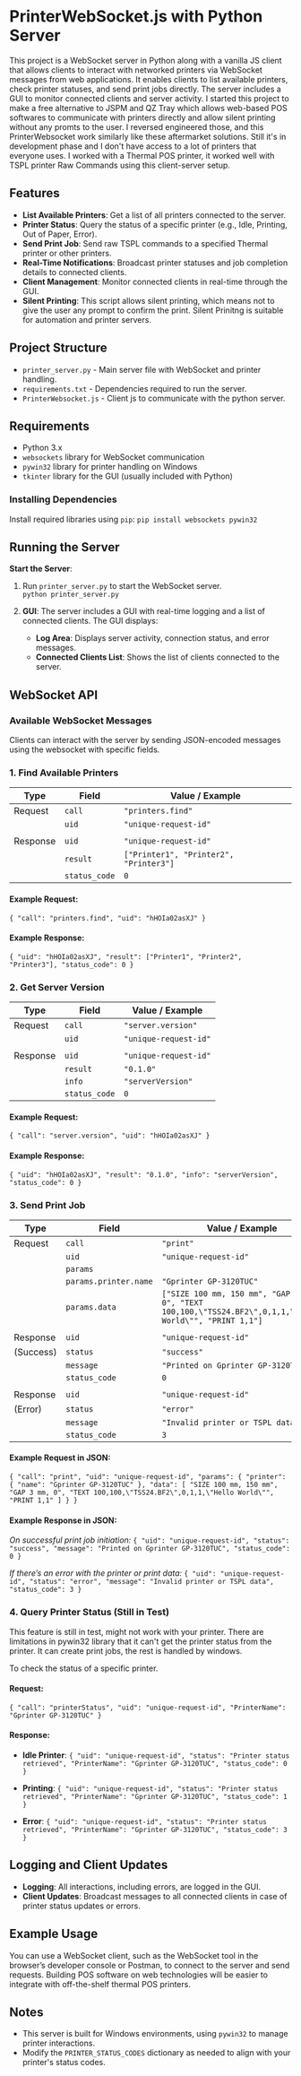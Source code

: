 # PrinterWebSocket.js with Python Server

This project is a WebSocket server in Python along with a vanilla JS client that allows clients to interact with networked printers via WebSocket messages from web applications. It enables clients to list available printers, check printer statuses, and send print jobs directly. The server includes a GUI to monitor connected clients and server activity. 
I started this project to make a free alternative to JSPM and QZ Tray which allows web-based POS softwares to communicate with printers directly and allow silent printing without any promts to the user. I reversed engineered those, and this PrinterWebsocket work similarly like these aftermarket solutions. Still it's in development phase and I don't have access to a lot of printers that everyone uses. I worked with a Thermal POS printer, it worked well with TSPL printer Raw Commands using this client-server setup.


## Features

-   **List Available Printers**: Get a list of all printers connected to the server.
-   **Printer Status**: Query the status of a specific printer (e.g., Idle, Printing, Out of Paper, Error).
-   **Send Print Job**: Send raw TSPL commands to a specified Thermal printer or other printers.
-   **Real-Time Notifications**: Broadcast printer statuses and job completion details to connected clients.
-   **Client Management**: Monitor connected clients in real-time through the GUI.
- **Silent Printing**: This script allows silent printing, which means not to give the user any prompt to confirm the print. Silent Prinitng is suitable for automation and printer servers. 

## Project Structure

-   `printer_server.py` - Main server file with WebSocket and printer handling.
-   `requirements.txt` - Dependencies required to run the server.
-   `PrinterWebsocket.js` - Client js to communicate with the python server.

## Requirements

-   Python 3.x
-   `websockets` library for WebSocket communication
-   `pywin32` library for printer handling on Windows
-   `tkinter` library for the GUI (usually included with Python)

### Installing Dependencies

Install required libraries using `pip`:
`pip install websockets pywin32` 

## Running the Server

 **Start the Server**: 
1. Run `printer_server.py` to start the WebSocket server.   
    `python printer_server.py` 
    
3.  **GUI**: The server includes a GUI with real-time logging and a list of connected clients. The GUI displays:
    
    -   **Log Area**: Displays server activity, connection status, and error messages.
    -   **Connected Clients List**: Shows the list of clients connected to the server.


## WebSocket API

### Available WebSocket Messages

Clients can interact with the server by sending JSON-encoded messages using the websocket with specific fields.

### 1. Find Available Printers

| **Type**   | **Field**          | **Value / Example**                                                                                 |
|------------|---------------------|-----------------------------------------------------------------------------------------------------|
| Request    | `call`             | `"printers.find"`                                                                                   |
|            | `uid`              | `"unique-request-id"`                                                                               |
|            |                    |                                                                                                     |
| Response   | `uid`              | `"unique-request-id"`                                                                               |
|            | `result`           | `["Printer1", "Printer2", "Printer3"]`                                                              |
|            | `status_code`      | `0`                                                                                                 |


#### Example Request:
`{
    "call": "printers.find",
    "uid": "hHOIa02asXJ"
}` 

#### Example Response:
`{
    "uid": "hHOIa02asXJ",
    "result": ["Printer1", "Printer2", "Printer3"],
    "status_code": 0
}` 


### 2. Get Server Version
| **Type**   | **Field**       | **Value / Example**                 |
|------------|-----------------|-------------------------------------|
| Request    | `call`          | `"server.version"`                 |
|            | `uid`           | `"unique-request-id"`              |
|            |                 |                                     |
| Response   | `uid`           | `"unique-request-id"`              |
|            | `result`        | `"0.1.0"`                          |
|            | `info`          | `"serverVersion"`                  |
|            | `status_code`   | `0`                                 |

#### Example Request:
`{
    "call": "server.version",
    "uid": "hHOIa02asXJ"
}` 

#### Example Response:
`{
    "uid": "hHOIa02asXJ",
    "result": "0.1.0",
    "info": "serverVersion",
    "status_code": 0
}` 

### 3. Send Print Job

| **Type**   | **Field**           | **Value / Example**                                                                                                          |
|------------|---------------------|-------------------------------------------------------------------------------------------------------------------------------|
| Request    | `call`              | `"print"`                                                                                                                     |
|            | `uid`               | `"unique-request-id"`                                                                                                         |
|            | `params`            |                                                                                                                               |
|            | `params.printer.name` | `"Gprinter GP-3120TUC"`                                                                                                     |
|            | `params.data`       | `["SIZE 100 mm, 150 mm", "GAP 3 mm, 0", "TEXT 100,100,\"TSS24.BF2\",0,1,1,\"Hello World\"", "PRINT 1,1"]`                    |
|            |                     |                                                                                                                               |
| Response   | `uid`               | `"unique-request-id"`                                                                                                         |
| (Success)  | `status`            | `"success"`                                                                                                                   |
|            | `message`           | `"Printed on Gprinter GP-3120TUC"`                                                                                            |
|            | `status_code`       | `0`                                                                                                                           |
|            |                     |                                                                                                                               |
| Response   | `uid`               | `"unique-request-id"`                                                                                                         |
| (Error)    | `status`            | `"error"`                                                                                                                     |
|            | `message`           | `"Invalid printer or TSPL data"`                                                                                              |
|            | `status_code`       | `3`                                                                                                                           |


#### Example Request in JSON:
`{
    "call": "print",
    "uid": "unique-request-id",
    "params": {
        "printer": {
            "name": "Gprinter GP-3120TUC"
        },
        "data": [
            "SIZE 100 mm, 150 mm",
            "GAP 3 mm, 0",
            "TEXT 100,100,\"TSS24.BF2\",0,1,1,\"Hello World\"",
            "PRINT 1,1"
        ]
    }
}` 

#### Example Response in JSON:

*On successful print job initiation:*
`{
    "uid": "unique-request-id",
    "status": "success",
    "message": "Printed on Gprinter GP-3120TUC",
    "status_code": 0
}` 

*If there’s an error with the printer or print data:*
`{
    "uid": "unique-request-id",
    "status": "error",
    "message": "Invalid printer or TSPL data",
    "status_code": 3
}` 


### 4. Query Printer Status (Still in Test)

This feature is still in test, might not work with your printer. There are limitations in pywin32 library that it can't get the printer status from the printer. It can create print jobs, the rest is handled by windows. 

To check the status of a specific printer.

#### Request:
`{
    "call": "printerStatus",
    "uid": "unique-request-id",
    "PrinterName": "Gprinter GP-3120TUC"
}` 

#### Response:

-   **Idle Printer**:
       `{
        "uid": "unique-request-id",
        "status": "Printer status retrieved",
        "PrinterName": "Gprinter GP-3120TUC",
        "status_code": 0
    }` 
    
-   **Printing**:
    `{
        "uid": "unique-request-id",
        "status": "Printer status retrieved",
        "PrinterName": "Gprinter GP-3120TUC",
        "status_code": 1
    }` 
    
-   **Error**:
    `{
        "uid": "unique-request-id",
        "status": "Printer status retrieved",
        "PrinterName": "Gprinter GP-3120TUC",
        "status_code": 3
    }` 
    

## Logging and Client Updates

-   **Logging**: All interactions, including errors, are logged in the GUI.
-   **Client Updates**: Broadcast messages to all connected clients in case of printer status updates or errors.


## Example Usage

You can use a WebSocket client, such as the WebSocket tool in the browser’s developer console or Postman, to connect to the server and send requests. Building POS software on web technologies will be easier to integrate with off-the-shelf thermal POS printers.

## Notes

-   This server is built for Windows environments, using `pywin32` to manage printer interactions.
-   Modify the `PRINTER_STATUS_CODES` dictionary as needed to align with your printer's status codes.
